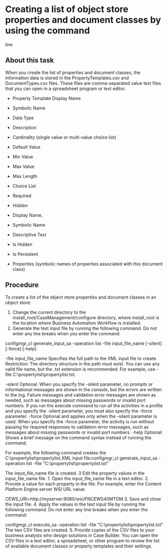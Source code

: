 # Creating a list of object store properties and document classes by using the command
line

## About this task

When you create the list of properties and document classes, the information data is stored in
the PropertyTemplates.csv and DocumentTypes.csv files.
These files are comma-separated value text files that you can open in a spreadsheet program or text
editor.

- Property Template Display Name
- Symbolic Name
- Data Type
- Description
- Cardinality (single value or multi-value choice list)
- Default Value
- Min Value
- Max Value
- Max Length
- Choice List
- Required
- Hidden

- Display Name,
- Symbolic Name
- Descriptive Text
- Is Hidden
- Is Persistent
- Properties (symbolic names of properties associated with this document class)

## Procedure

To create a list of the object store properties and document classes in an object
store:

1. Change the current directory to the
install\_root/CaseManagement/configure directory, where
install\_root is the location where Business Automation Workflow is
installed.
2. Generate the text input file by running the following command.
Do not enter any line breaks when you enter the command:

configmgr\_cl generate\_input\_sa -operation list 
 -file input\_file\_name
  [-silent] [-force] [-help]

-file input\_file\_name
Specifies the full path to the XML input file to create. Restriction: The directory structure in the path must exist.
You can use any valid file name, but the .txt extension
is recommended. For example, use -file C:\propertylist\propertylist.txt.

-silent
Optional: When you specify the -silent parameter, no prompts or
informational messages are shown in the console, but the errors are written to the log. Failure
messages and validation error messages are shown as needed, such as messages about missing passwords
or invalid port numbers. If you run the execute command to run all the activities
in a profile and you specify the -silent parameter, you must also specify the
-force parameter.
-force 
Optional and applies only when the -silent parameter is used. When you
specify the -force parameter, the activity is run without pausing for required
responses to validation error messages, such as messages about missing passwords or invalid port
numbers. 
-help 
Optional: Shows a brief message on the command syntax instead of running the command.

For example, the following command
creates the C:\propertylist\propertylist.XML input
file:configmgr\_cl generate\_input\_sa -operation list 
 -file "C:\propertylist\propertylist.txt" 

The input\_file\_name file
is created.
3 Edit the property values in the input\_file\_name file.
    1. Open the input\_file\_name file
in a text editor.
    2. Provide a value for each property in the file.
For
example, enter the Content Platform Engine server
WSI URL value: 

CEWS\_URI=http://myserver:9080/wsi/FNCEWS40MTOM
    3. Save and close the input file.
4. Apply the values in the text input file by running the
following command. Do not enter any line breaks when you enter the
command:

configmgr\_cl execute\_sa -operation list 
 -file "C:\propertylist\propertylist.txt" 
The two CSV files are created.
5. Provide copies of the CSV files to your business analysts who design solutions in Case Builder.
You can open the CSV files in a text editor, a spreadsheet, or other program to review the
list of available document classes or property templates and their settings.